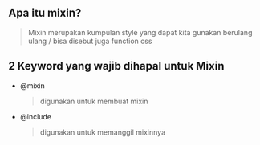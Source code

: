 ## Apa itu mixin?

> Mixin merupakan kumpulan style yang dapat kita gunakan berulang ulang / bisa disebut juga function css

## 2 Keyword yang wajib dihapal untuk Mixin

- @mixin
  > digunakan untuk membuat mixin
- @include
  > digunakan untuk memanggil mixinnya
